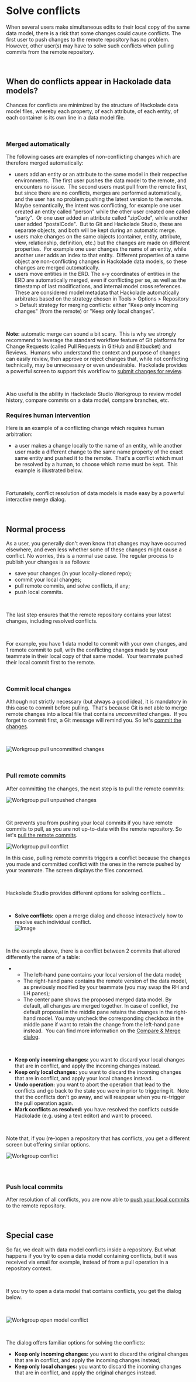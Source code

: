 # Solve conflicts

When several users make simultaneous edits to their local copy of the same data model, there is a risk that some changes could cause conflicts. The first user to push changes to the remote repository has no problem.&nbsp; However, other user(s) may have to solve such conflicts when pulling commits from the remote repository.

&nbsp;

## When do conflicts appear in Hackolade data models?

Chances for conflicts are minimized by the structure of Hackolade data model files, whereby each property, of each attribute, of each entity, of each container is its own line in a data model file. &nbsp;

&nbsp;

### Merged automatically

The following cases are examples of non-conflicting changes which are therefore merged automatically:

* users add an entity or an attribute to the same model in their respective environments.&nbsp; The first user pushes the data model to the remote, and encounters no issue.&nbsp; The second users must pull from the remote first, but since there are no conflicts, merges are performed automatically, and the user has no problem pushing the latest version to the remote.\
Maybe semantically, the intent was conflicting, for example one user created an entity called "person" while the other user created one called "party".&nbsp; Or one user added an attribute called "zipCode", while another user added "postalCode".&nbsp; But to Git and Hackolade Studio, these are separate objects, and both will be kept during an automatic merge. &nbsp;
* users make changes on the same objects (container, entity, attribute, view, relationship, definition, etc.) but the changes are made on different properties.&nbsp; For example one user changes the name of an entity, while another user adds an index to that entity.&nbsp; Different properties of a same object are non-conflicting changes in Hackolade data models, so these changes are merged automatically.
* users move entities in the ERD. The x-y coordinates of entities in the ERD are automatically merged, even if conflicting per se, as well as the timestamp of last modifications, and internal model cross references.&nbsp; These are considered model metadata that Hackolade automatically arbitrates based on the strategy chosen in Tools \> Options \> Repository \> Default strategy for merging conflicts: either "Keep only incoming changes" (from the remote) or "Keep only local changes".

&nbsp;

**Note:** automatic merge can sound a bit scary.&nbsp; This is why we strongly recommend to leverage the standard workflow feature of Git platforms for Change Requests (called Pull Requests in GitHub and Bitbucket) and Reviews.&nbsp; Humans who understand the context and purpose of changes can easily review, then approve or reject changes that, while not conflicting technically, may be unnecessary or even undesirable.&nbsp; Hackolade provides a powerful screen to support this workflow to [submit changes for review](<Submitforreview.md>).&nbsp;

&nbsp;

Also useful is the ability in Hackolade Studio Workgroup to review model history, compare commits on a data model, compare branches, etc.&nbsp;

### Requires human intervention

Here is an example of a conflicting change which requires human arbitration:

* a user makes a change locally to the name of an entity, while another user made a different change to the same name property of the exact same entity and pushed it to the remote.&nbsp; That's a conflict which must be resolved by a human, to choose which name must be kept.&nbsp; This example is illustrated below.

&nbsp;

Fortunately, conflict resolution of data models is made easy by a powerful interactive merge dialog.

&nbsp;

## Normal process

As a user, you generally don't even know that changes may have occurred elsewhere, and even less whether some of these changes might cause a conflict. No worries, this is a normal use case. The regular process to publish your changes is as follows:

* save your changes (in your locally-cloned repo);
* commit your local changes;
* pull remote commits, and solve conflicts, if any;
* push local commits.

&nbsp;

The last step ensures that the remote repository contains your latest changes, including resolved conflicts.

&nbsp;

For example, you have 1 data model to commit with your own changes, and 1 remote commit to pull, with the conflicting changes made by your teammate in their local copy of that same model.&nbsp; Your teammate pushed their local commit first to the remote.&nbsp;

&nbsp;

### Commit local changes

Although not strictly necessary (but always a good idea), it is mandatory in this case to commit before pulling.&nbsp; That's because Git is not able to merge remote changes into a local file that contains *uncommitted* changes.&nbsp; If you forget to commit first, a Git message will remind you. So let's [commit the changes](<Commitlocalchanges.md>).

&nbsp;

![Workgroup pull uncommitted changes](<lib/Workgroup pull uncommitted changes.png>)

&nbsp;

### Pull remote commits

After committing the changes, the next step is to pull the remote commits:

![Workgroup pull unpushed changes](<lib/Workgroup pull unpushed changes.png>)

&nbsp;

Git prevents you from pushing your local commits if you have remote commits to pull, as you are not up-to-date with the remote repository. So let's [pull the remote commits](<Pullremotecommits.md>).

![Workgroup pull conflict](<lib/Workgroup pull conflict.png>)

In this case, pulling remote commits triggers a conflict because the changes you made and committed conflict with the ones in the remote pushed by your teammate. The screen displays the files concerned.&nbsp;

&nbsp;

Hackolade Studio provides different options for solving conflicts...

&nbsp;

* **Solve conflicts:** open a merge dialog and choose interactively how to resolve each individual conflict.\
![Image](<lib/Workgroup merge dialog.png>)

&nbsp;

In the example above, there is a conflict between 2 commits that altered differently the name of a table:

* &nbsp;
  * The left-hand pane contains your local version of the data model;
  * The right-hand pane contains the remote version of the data model, as previously modified by your teammate (you may swap the RH and LH panes);
  * The center pane shows the proposed merged data model. By default, all changes are merged together. In case of conflict, the default proposal in the middle pane retains the changes in the right-hand model. You may uncheck the corresponding checkbox in the middle pane if want to retain the change from the left-hand pane instead.&nbsp; You can find more information on the [Compare \& Merge dialog](<Compareandmergemodels.md>).

&nbsp;

* **Keep only incoming changes:** you want to discard your local changes that are in conflict, and apply the incoming changes instead.
* **Keep only local changes:** you want to discard the incoming changes that are in conflict, and apply your local changes instead.
* **Undo operation:** you want to abort the operation that lead to the conflicts and go back to the state you were in prior to triggering it.&nbsp; Note that the conflicts don't go away, and will reappear when you re-trigger the pull operation again.
* **Mark conflicts as resolved:** you have resolved the conflicts outside Hackolade (e.g. using a text editor) and want to proceed.

&nbsp;

Note that, if you (re-)open a repository that has conflicts, you get a different screen but offering similar options.

![Workgroup conflict](<lib/Workgroup conflict.png>)

### &nbsp;

### Push local commits

After resolution of all conflicts, you are now able to [push your local commits](<Pushlocalcommits.md>) to the remote repository.

&nbsp;

## Special case

So far, we dealt with data model conflicts inside a repository. But what happens if you try to open a data model containing conflicts, but it was received via email for example, instead of from a pull operation in a repository context.

&nbsp;

If you try to open a data model that contains conflicts, you get the dialog below.

&nbsp;

![Workgroup open model conflict](<lib/Workgroup open model conflict.png>)

&nbsp;

The dialog offers familiar options for solving the conflicts:

* **Keep only incoming changes:** you want to discard the original changes that are in conflict, and apply the incoming changes instead;
* **Keep only local changes:** you want to discard the incoming changes that are in conflict, and apply the original changes instead.

